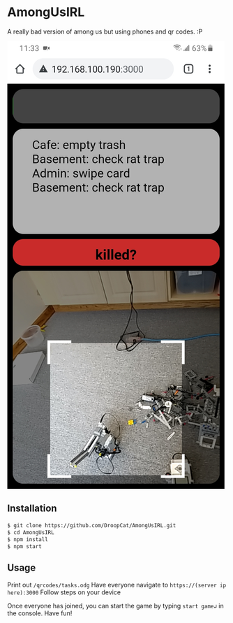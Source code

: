 # AmongUsIRL
A really bad version of among us but using phones and qr codes. :P


![boi](screenshot.jpg?raw=true "boo")

## Installation
```
$ git clone https://github.com/DroopCat/AmongUsIRL.git
$ cd AmongUsIRL
$ npm install
$ npm start
```
## Usage

Print out `/qrcodes/tasks.odg`
Have everyone navigate to `https://(server ip here):3000`
Follow steps on your device

Once everyone has joined, you can start the game by typing `start game↲` in the console.
Have fun!
